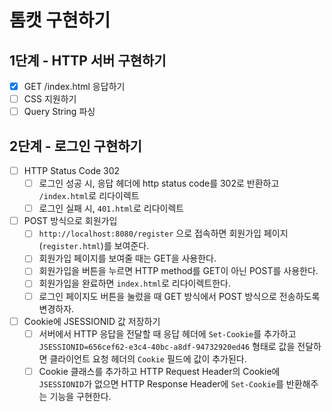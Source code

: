 # 톰캣 구현하기

## 1단계 - HTTP 서버 구현하기
- [x] GET /index.html 응답하기
- [ ] CSS 지원하기
- [ ] Query String 파싱

## 2단계 - 로그인 구현하기
- [ ] HTTP Status Code 302
  - [ ] 로그인 성공 시, 응답 헤더에 http status code를 302로 반환하고 `/index.html`로 리다이렉트
  - [ ] 로그인 실패 시,  `401.html`로 리다이렉트
- [ ] POST 방식으로 회원가입
  - [ ] `http://localhost:8080/register` 으로 접속하면 회원가입 페이지(`register.html`)를 보여준다.
  - [ ] 회원가입 페이지를 보여줄 때는 GET을 사용한다.
  - [ ] 회원가입을 버튼을 누르면 HTTP method를 GET이 아닌 POST를 사용한다.
  - [ ] 회원가입을 완료하면 `index.html`로 리다이렉트한다.
  - [ ] 로그인 페이지도 버튼을 눌렀을 때 GET 방식에서 POST 방식으로 전송하도록 변경하자.
- [ ] Cookie에 JSESSIONID 값 저장하기
  - [ ] 서버에서 HTTP 응답을 전달할 때 응답 헤더에 `Set-Cookie`를 추가하고 `JSESSIONID=656cef62-e3c4-40bc-a8df-94732920ed46` 형태로 값을 전달하면 클라이언트 요청 헤더의 `Cookie` 필드에 값이 추가된다.
  - [ ] Cookie 클래스를 추가하고 HTTP Request Header의 Cookie에 `JSESSIONID`가 없으면 HTTP Response Header에 `Set-Cookie`를 반환해주는 기능을 구현한다.
